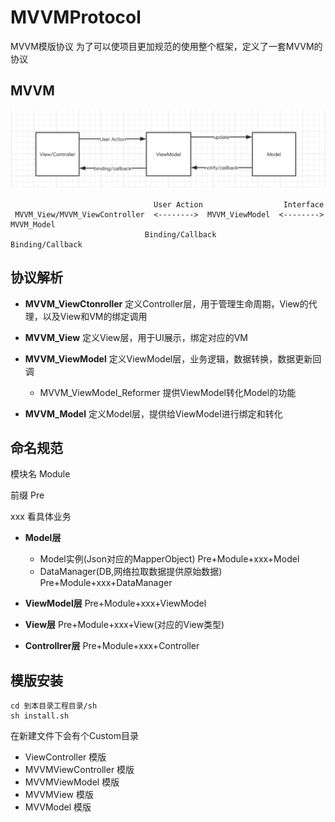 # MVVMProtocol
MVVM模版协议
为了可以使项目更加规范的使用整个框架，定义了一套MVVM的协议

## MVVM
![Image text](https://github.com/HobiSpace/MVVMProtocol/blob/master/ReadMeResources/MVVMArc.png)

```
                                User Action                  Interface
 MVVM_View/MVVM_ViewController  <-------->  MVVM_ViewModel  <-------->  MVVM_Model
                              Binding/Callback            Binding/Callback

```

## 协议解析

* **MVVM_ViewCtonroller** 
定义Controller层，用于管理生命周期，View的代理，以及View和VM的绑定调用

* **MVVM_View**
定义View层，用于UI展示，绑定对应的VM

* **MVVM_ViewModel**
定义ViewModel层，业务逻辑，数据转换，数据更新回调

    * MVVM_ViewModel_Reformer
    提供ViewModel转化Model的功能
    
* **MVVM_Model**
定义Model层，提供给ViewModel进行绑定和转化

## 命名规范

模块名 Module

前缀 Pre

xxx 看具体业务

* **Model层**

    * Model实例(Json对应的MapperObject)
    Pre+Module+xxx+Model
    * DataManager(DB,网络拉取数据提供原始数据)
    Pre+Module+xxx+DataManager

* **ViewModel层**
Pre+Module+xxx+ViewModel

* **View层**
Pre+Module+xxx+View(对应的View类型)

* **Controllrer层**
Pre+Module+xxx+Controller


## 模版安装


```
cd 到本目录工程目录/sh
sh install.sh
```

在新建文件下会有个Custom目录

* ViewController 模版
* MVVMViewController 模版
* MVVMViewModel 模版
* MVVMView 模版
* MVVModel 模版



